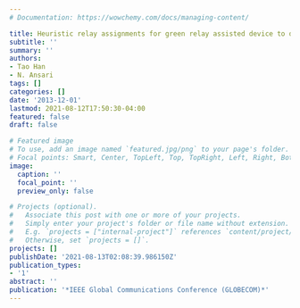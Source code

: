```yaml
---
# Documentation: https://wowchemy.com/docs/managing-content/

title: Heuristic relay assignments for green relay assisted device to device communications
subtitle: ''
summary: ''
authors:
- Tao Han
- N. Ansari
tags: []
categories: []
date: '2013-12-01'
lastmod: 2021-08-12T17:50:30-04:00
featured: false
draft: false

# Featured image
# To use, add an image named `featured.jpg/png` to your page's folder.
# Focal points: Smart, Center, TopLeft, Top, TopRight, Left, Right, BottomLeft, Bottom, BottomRight.
image:
  caption: ''
  focal_point: ''
  preview_only: false

# Projects (optional).
#   Associate this post with one or more of your projects.
#   Simply enter your project's folder or file name without extension.
#   E.g. `projects = ["internal-project"]` references `content/project/deep-learning/index.md`.
#   Otherwise, set `projects = []`.
projects: []
publishDate: '2021-08-13T02:08:39.986150Z'
publication_types:
- '1'
abstract: ''
publication: '*IEEE Global Communications Conference (GLOBECOM)*'
---
```

